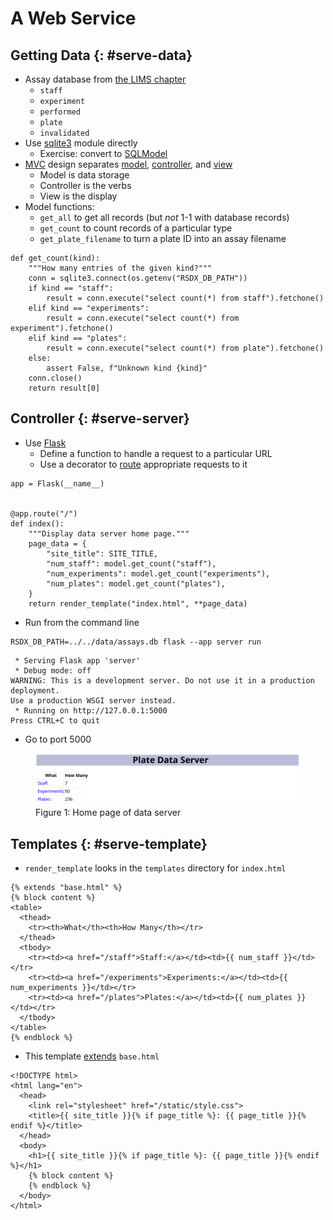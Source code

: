 # A Web Service

## Getting Data {: #serve-data}

-   Assay database from [the LIMS chapter](../10_lims/index.md)
    -   `staff`
    -   `experiment`
    -   `performed`
    -   `plate`
    -   `invalidated`
-   Use [sqlite3][sqlite3] module directly
    -   Exercise: convert to [SQLModel][sqlmodel]
-   [MVC](g:mvc) design separates [model](g:model), [controller](g:controller), and [view](g:view)
    -   Model is data storage
    -   Controller is the verbs
    -   View is the display
-   Model functions:
    -   `get_all` to get all records (but *not* 1-1 with database records)
    -   `get_count` to count records of a particular type
    -   `get_plate_filename` to turn a plate ID into an assay filename

```{data-file="model.py:get_count"}
def get_count(kind):
    """How many entries of the given kind?"""
    conn = sqlite3.connect(os.getenv("RSDX_DB_PATH"))
    if kind == "staff":
        result = conn.execute("select count(*) from staff").fetchone()
    elif kind == "experiments":
        result = conn.execute("select count(*) from experiment").fetchone()
    elif kind == "plates":
        result = conn.execute("select count(*) from plate").fetchone()
    else:
        assert False, f"Unknown kind {kind}"
    conn.close()
    return result[0]
```

## Controller {: #serve-server}

-   Use [Flask][flask]
    -   Define a function to handle a request to a particular URL
    -   Use a decorator to [route](g:route) appropriate requests to it

```{data-file="server.py:index"}
app = Flask(__name__)


@app.route("/")
def index():
    """Display data server home page."""
    page_data = {
        "site_title": SITE_TITLE,
        "num_staff": model.get_count("staff"),
        "num_experiments": model.get_count("experiments"),
        "num_plates": model.get_count("plates"),
    }
    return render_template("index.html", **page_data)
```

-   Run from the command line

```{data-file="run_server.sh"}
RSDX_DB_PATH=../../data/assays.db flask --app server run
```
```{data-file="run_server.out"}
 * Serving Flask app 'server'
 * Debug mode: off
WARNING: This is a development server. Do not use it in a production deployment.
Use a production WSGI server instead.
 * Running on http://127.0.0.1:5000
Press CTRL+C to quit
```

-   Go to port 5000

<figure id="serve_home_page">
  <img src="serve_home_page.svg" alt="screenshot of data server home page"/>
  <figcaption>Figure 1: Home page of data server</figcaption>
</figure>

## Templates {: #serve-template}

-   `render_template` looks in the `templates` directory for `index.html`

```{data-file="templates/index.html"}
{% extends "base.html" %}
{% block content %}
<table>
  <thead>
    <tr><th>What</th><th>How Many</th></tr>
  </thead>
  <tbody>
    <tr><td><a href="/staff">Staff:</a></td><td>{{ num_staff }}</td></tr>
    <tr><td><a href="/experiments">Experiments:</a></td><td>{{ num_experiments }}</td></tr>
    <tr><td><a href="/plates">Plates:</a></td><td>{{ num_plates }}</td></tr>
  </tbody>
</table>
{% endblock %}
```

-   This template [extends](g:extend_template) `base.html`

```{data-file="templates/base.html"}
<!DOCTYPE html>
<html lang="en">
  <head>
    <link rel="stylesheet" href="/static/style.css">
    <title>{{ site_title }}{% if page_title %}: {{ page_title }}{% endif %}</title>
  </head>
  <body>
    <h1>{{ site_title }}{% if page_title %}: {{ page_title }}{% endif %}</h1>
    {% block content %}
    {% endblock %}
  </body>
</html>
```

[flask]: https://flask.palletsprojects.com/
[sqlite3]: https://docs.python.org/3/library/sqlite3.html
[sqlmodel]: https://sqlmodel.tiangolo.com/
